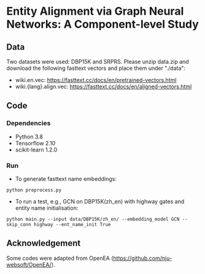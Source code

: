 # Entity Alignment via Graph Neural Networks: A Component-level Study

## Data

Two datasets were used: DBP15K and SRPRS. Please unzip data.zip and download the following fasttext vectors and place them under "./data": 
* wiki.en.vec: https://fasttext.cc/docs/en/pretrained-vectors.html
* wiki.{lang}.align.vec: https://fasttext.cc/docs/en/aligned-vectors.html

## Code

### Dependencies

* Python 3.8
* Tensorflow 2.10
* scikit-learn 1.2.0

### Run

* To generate fasttext name embeddings:
```
python preprocess.py
```
* To run a test, e.g., GCN on DBP15K(zh_en) with highway gates and entity name initialisation:
```
python main.py --input data/DBP15K/zh_en/ --embedding_model GCN --skip_conn highway --ent_name_init True
```

## Acknowledgement

Some codes were adapted from OpenEA (https://github.com/nju-websoft/OpenEA/).
